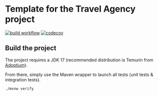 # Template for the Travel Agency project

[![build workflow](https://github.com/kavitha9412/travel_agency/actions/workflows/build.yml/badge.svg)](https://github.com/kavitha9412/travel_agency/actions)
[![codecov](https://codecov.io/gh/kavitha9412/travel_agency/branch/main/graph/badge.svg?token=N946O2VDOO)](https://codecov.io/gh/kavitha9412/travel_agency)
## Build the project

The project requires a JDK 17 (recommended distribution is Temurin from [Adoptium](https://adoptium.net/)).

From there, simply use the Maven wrapper to launch all tests (unit tests & integration tests).

`./mvnw verify`
